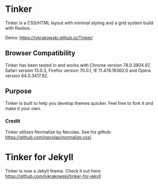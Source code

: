 # Tinker

Tinker is a CSS/HTML layout with minimal styling and a grid system build with flexbox. 

Demo: https://jvkrakowski.github.io/Tinker/

## Browser Compatibility 

Tinker has been tested in and works with Chrome version 78.0.3904.97, Safari version 13.0.3, Firefox version 70.0.1, IE 11.476.18362.0 and Opera version 64.0.3417.92.

## Purpose

Tinker is built to help you develop themes quicker. Feel free to fork it and make it your own.

### Credit 

Tinker utilizes Normalize by Necolas. See his github: https://github.com/necolas/normalize.css/

# Tinker for Jekyll

Tinker is now a Jekyll theme. Check it out here: https://github.com/jvkrakowski/tinker-for-jekyll
